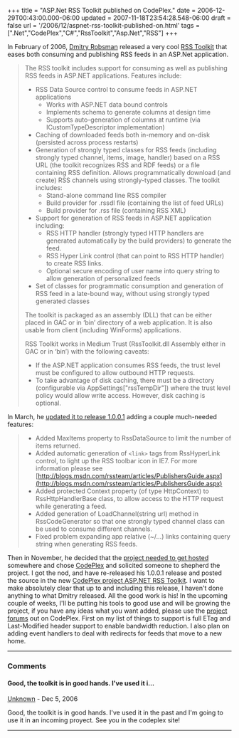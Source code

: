 +++
title = "ASP.Net RSS Toolkit published on CodePlex."
date = 2006-12-29T00:43:00.000-06:00
updated = 2007-11-18T23:54:28.548-06:00
draft = false
url = '/2006/12/aspnet-rss-toolkit-published-on.html'
tags = [".Net","CodePlex","C#","RssToolkit","Asp.Net","RSS"]
+++

In February of 2006, [Dmitry Robsman](http://blogs.msdn.com/dmitryr/) released a very cool [RSS Toolkit](http://blogs.msdn.com/dmitryr/archive/2006/02/21/536552.aspx) that eases both consuming and publishing RSS feeds in an ASP.Net application.

> The RSS toolkit includes support for consuming as well as publishing RSS feeds
> in ASP.NET applications. Features include:
>
> * RSS Data Source control to consume feeds in ASP.NET applications
>   * Works with ASP.NET data bound controls
>   * Implements schema to generate columns at design time
>   * Supports auto-generation of columns at runtime (via ICustomTypeDescriptor implementation)
> * Caching of downloaded feeds both in-memory and on-disk (persisted across process restarts)
> * Generation of strongly typed classes for RSS feeds (including strongly typed channel, items, image, handler) based on a RSS URL (the toolkit recognizes RSS and RDF feeds) or a file containing RSS definition. Allows programmatically download (and create) RSS channels using strongly-typed classes. The toolkit includes:
>   * Stand-alone command line RSS compiler
>   * Build provider for .rssdl file (containing the list of feed URLs)
>   * Build provider for .rss file (containing RSS XML)
> * Support for generation of RSS feeds in ASP.NET application including:
>   * RSS HTTP handler (strongly typed HTTP handlers are generated automatically by the build providers) to generate the feed.
>   * RSS Hyper Link control (that can point to RSS HTTP handler) to create RSS links.
>   * Optional secure encoding of user name into query string to allow generation of personalized feeds
> * Set of classes for programmatic consumption and generation of RSS feed in a late-bound way, without using strongly typed generated classes
>
> The toolkit is packaged as an assembly (DLL) that can be either placed in GAC or in ‘bin’ directory of a web application. It is also usable from client (including WinForms) applications.
>
> RSS Toolkit works in Medium Trust (RssToolkit.dll Assembly either in GAC or in ‘bin’) with the following caveats:
>
> * If the ASP.NET application consumes RSS feeds, the trust level must be configured to allow outbound HTTP requests.
> * To take advantage of disk caching, there must be a directory (configurable via AppSettings\["rssTempDir"\]) where the trust level policy would allow write access. However, disk caching is optional.

In March, he [updated it to release 1.0.0.1](http://blogs.msdn.com/dmitryr/archive/2006/03/26/561200.aspx) adding a couple much-needed features:

> * Added MaxItems property to RssDataSource to limit the number of items returned.
> * Added automatic generation of `<link>` tags from RssHyperLink control, to light up the RSS toolbar icon in IE7. For more information please see [http://blogs.msdn.com/rssteam/articles/PublishersGuide.aspx](http://blogs.msdn.com/rssteam/articles/PublishersGuide.aspx)
> * Added protected Context property (of type HttpContext) to RssHttpHandlerBase class, to allow access to the HTTP request while generating a feed.
> * Added generation of LoadChannel(string url) method in RssCodeGenerator so that one strongly typed channel class can be used to consume different channels.
> * Fixed problem expanding app relative (~/…) links containing query string when generating RSS feeds.

Then in November, he decided that the [project needed to get hosted](http://blogs.msdn.com/dmitryr/archive/2006/11/03/asp-net-rss-toolkit-on-codeplex-coordinator-s-needed.aspx) somewhere and chose [CodePlex](http://www.codeplex.com) and solicited someone to shepherd the project. I got the nod, and have re-released his 1.0.0.1 release and posted the source in the new [CodePlex project ASP.NET RSS Toolkit](http://www.codeplex.com/ASPNETRSSToolkit). I want to make absolutely clear that up to and including this release, I haven't done anything to what Dmitry released. All the good work is his! In the upcoming couple of weeks, I'll be putting his tools to good use and will be growing the project, if you have any ideas what you want added, please use the [project forums](http://www.codeplex.com/ASPNETRSSToolkit/Project/ListForums.aspx) out on CodePlex. First on my list of things to support is full ETag and Last-Modified header support to enable bandwidth reduction. I also plan on adding event handlers to deal with redirects for feeds that move to a new home.

---

### Comments

#### Good, the toolkit is in good hands. I've used it i…

[Unknown](https://www.blogger.com/profile/02260143150268254080 "noreply@blogger.com") - <time datetime="2006-12-29T03:29:00.000-06:00">Dec 5, 2006</time>

Good, the toolkit is in good hands.
I've used it in the past and I'm going to use it in an incoming proyect.
See you in the codeplex site!

---

